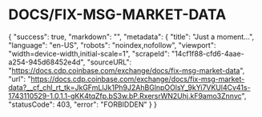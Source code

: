 

# DOCS/FIX-MSG-MARKET-DATA

{
  "success": true,
  "markdown": "",
  "metadata": {
    "title": "Just a moment...",
    "language": "en-US",
    "robots": "noindex,nofollow",
    "viewport": "width=device-width,initial-scale=1",
    "scrapeId": "14cf1f88-cfd6-4aae-a254-945d68452e4d",
    "sourceURL": "https://docs.cdp.coinbase.com/exchange/docs/fix-msg-market-data",
    "url": "https://docs.cdp.coinbase.com/exchange/docs/fix-msg-market-data?__cf_chl_rt_tk=JkGFmLlJk1Ph9J2AhBGlnpOOlsY_9kYi7VKUl4Cv41s-1743110529-1.0.1.1-gKK4tqZfp.bS3w.bP.RxersrWN2Uhj.kF9amo3Znnvc",
    "statusCode": 403,
    "error": "FORBIDDEN"
  }
}